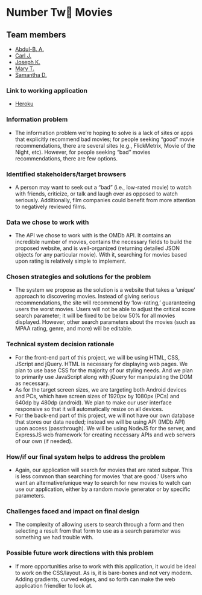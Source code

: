 # Number Tw💩 Movies
## Team members
  - [Abdul-B. A.](https://github.com/abdulbasir11)
  - [Carl J.](https://github.com/CarlJeanty)
  - [Joseph K.](https://github.com/jojokimys)
  - [Mary T.](https://github.com/marylt)
  - [Samantha D.](https://github.com/sammdowell)
### Link to working application
  - [Heroku](https://number-two-movies.herokuapp.com/)
### Information problem
  - The information problem we’re hoping to solve is a lack of sites or apps that explicitly recommend bad movies; for people seeking “good” movie recommendations, there are several sites (e.g., FlickMetrix, Movie of the Night, etc). However, for people seeking “bad” movies recommendations, there are few options.
### Identified stakeholders/target browsers
  - A person may want to seek out a “bad” (i.e., low-rated movie) to watch with friends, criticize, or talk and laugh over as opposed to watch seriously. Additionally, film companies could benefit from more attention to negatively reviewed films.
### Data we chose to work with
  - The API we chose to work with is the OMDb API. It contains an incredible number of movies, contains the necessary fields to build the proposed website, and is well-organized (returning detailed JSON objects for any particular movie). With it, searching for movies based upon rating is relatively simple to implement.
### Chosen strategies and solutions for the problem
  - The system we propose as the solution is a website that takes a ‘unique’ approach to discovering movies. Instead of giving serious recommendations, the site will recommend by ‘low-rating,’ guaranteeing users the worst movies. Users will not be able to adjust the critical score search parameter; it will be fixed to be below 50% for all movies displayed. However, other search parameters about the movies (such as MPAA rating, genre, and more) will be editable.
### Technical system decision rationale
  - For the front-end part of this project, we will be using HTML, CSS, JScript and jQuery. HTML is necessary for displaying web pages. We plan to use base CSS for the majority of our styling needs. And we plan to primarily use JavaScript along with jQuery for manipulating the DOM as necessary.
  - As for the target screen sizes, we are targeting both Android devices and PCs, which have screen sizes of 1920px by 1080px (PCs) and 640dp by 480dp (android). We plan to make our user interface responsive so that it will automatically resize on all devices.
  - For the back-end part of this project, we will not have our own database that stores our data needed; instead we will be using API (IMDb API) upon access (passthrough). We will be using NodeJS for the server, and ExpressJS web framework for creating necessary APIs and web servers of our own (if needed).
### How/if our final system helps to address the problem
  - Again, our application will search for movies that are rated subpar. This is less common than searching for movies 'that are good.' Users who want an alternative/unique way to search for new movies to watch can use our application, either by a random movie generator or by specific parameters.
### Challenges faced and impact on final design
  - The complexity of allowing users to search through a form and then selecting a result from that form to use as a search parameter was something we had trouble with. 
### Possible future work directions with this problem
  - If more opportunities arise to work with this application, it would be ideal to work on the CSS/layout. As is, it is bare-bones and not very modern. Adding gradients, curved edges, and so forth can make the web application friendlier to look at.
